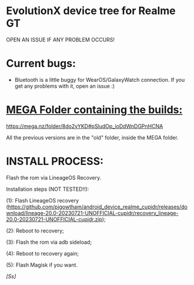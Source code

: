 # EvolutionX device tree for Realme GT
 OPEN AN ISSUE IF ANY PROBLEM OCCURS!


# Current bugs:
- Bluetooth is a little buggy for WearOS/GalaxyWatch connection. If you get any problems with it, open an issue :)


# [MEGA Folder containing the builds:]([url](https://mega.nz/folder/8do2yYKD#pSludOp_ioDdWnDGPnHCNA))
<https://mega.nz/folder/8do2yYKD#pSludOp_ioDdWnDGPnHCNA>

All the previous versions are in the "old" folder, inside the MEGA folder.

# INSTALL PROCESS:
Flash the rom via LineageOS Recovery.


Installation steps (NOT TESTED!!):
  
  (1): Flash LineageOS recovery (https://github.com/pjgowtham/android_device_realme_cupidr/releases/download/lineage-20.0-20230721-UNOFFICIAL-cupidr/recovery_lineage-20.0-20230721-UNOFFICIAL-cupidr.zip);
  
  (2): Reboot to recovery;
  
  (3): Flash the rom via adb sideload;
  
  (4): Reboot to recovery again;
  
  (5): Flash Magisk if you want.

_[Ss]_
